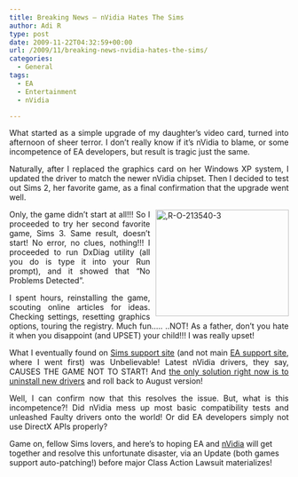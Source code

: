 ```yaml
---
title: Breaking News – nVidia Hates The Sims
author: Adi R
type: post
date: 2009-11-22T04:32:59+00:00
url: /2009/11/breaking-news-nvidia-hates-the-sims/
categories:
  - General
tags:
  - EA
  - Entertainment
  - nVidia

---
```

<p align="justify">
  What started as a simple upgrade of my daughter’s video card, turned into afternoon of sheer terror. I don’t really know if it’s nVidia to blame, or some incompetence of EA developers, but result is tragic just the same.
</p>

<p align="justify">
  Naturally, after I replaced the graphics card on her Windows XP system, I updated the driver to match the newer nVidia chipset. Then I decided to test out Sims 2, her favorite game, as a final confirmation that the upgrade went well.
</p>

<p align="justify">
  <a href="https://i2.wp.com/www.adir1.com/uploads/2009/11/RO2135403.jpg"><img style="border-bottom: 0px; border-left: 0px; margin: 0px 0px 0px 10px; display: inline; border-top: 0px; border-right: 0px" title=",R-O-213540-3" border="0" alt=",R-O-213540-3" align="right" src="https://i1.wp.com/www.adir1.com/uploads/2009/11/RO2135403_thumb.jpg?resize=240%2C192" width="240" height="192" data-recalc-dims="1" /></a> Only, the game didn’t start at all!!! So I proceeded to try her second favorite game, Sims 3. Same result, doesn’t start! No error, no clues, nothing!!! I proceeded to run DxDiag utility (all you do is type it into your Run prompt), and it showed that “No Problems Detected”.
</p>

<p align="justify">
  I spent hours, reinstalling the game, scouting online articles for ideas. Checking settings, resetting graphics options, touring the registry. Much fun&#8230;.. ..NOT! As a father, don’t you hate it when you disappoint (and UPSET) your child!!! I was really upset!
</p>

<p align="justify">
  What I eventually found on <a href="http://help.thesims.com" target="_blank">Sims support site</a> (and not main <a href="http://support.ea.com" target="_blank">EA support site</a>, where I went first) was Unbelievable! Latest nVidia drivers, they say, CAUSES THE GAME NOT TO START! And <a href="http://easims.custhelp.com/cgi-bin/easims.cfg/php/enduser/std_adp.php?p_sid=8EbJ_zNj&p_accessibility=0&p_redirect=&p_faqid=23473" target="_blank">the only solution right now is to uninstall new drivers</a> and roll back to August version!
</p>

<p align="justify">
  Well, I can confirm now that this resolves the issue. But, what is this incompetence?! Did nVidia mess up most basic compatibility tests and unleashed Faulty drivers onto the world! Or did EA developers simply not use DirectX APIs properly?
</p>

Game on, fellow Sims lovers, and here’s to hoping EA and <a href="http://www.nvidia.com" target="_blank">nVidia</a> will get together and resolve this unfortunate disaster, via an Update (both games support auto-patching!) before major Class Action Lawsuit materializes!